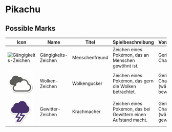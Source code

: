 # Pikachu



## Possible Marks

 Icon                                      | Name                     | Titel          | Spielbeschreibung                                                            | Voraussetzung                                          
-------------------------------------------|--------------------------|----------------|------------------------------------------------------------------------------|--------------------------------------------------------
![Gängigkeits-Zeichen](../pokemonimages/80px-Gängigkeits-Zeichen_SWSH.png) | Gängigkeits-Zeichen      | Menschenfreund | Zeichen eines Pokémon, das an Menschen gewöhnt ist.                          | Geringe Chance
![Wolken-Zeichen](../pokemonimages/80px-Wolken-Zeichen_SWSH.png) | Wolken-Zeichen           | Wolkengucker   | Zeichen eines Pokémon, das gern die Wolken betrachtet.                       | Geringe Chance<br />(während es bewölkt ist)
![Gewitter-Zeichen](../pokemonimages/80px-Gewitter-Zeichen_SWSH.png) | Gewitter-Zeichen         | Krachmacher    | Zeichen eines Pokémon, das bei Gewittern einen Aufstand macht.               | Geringe Chance<br />(während es gewittert)